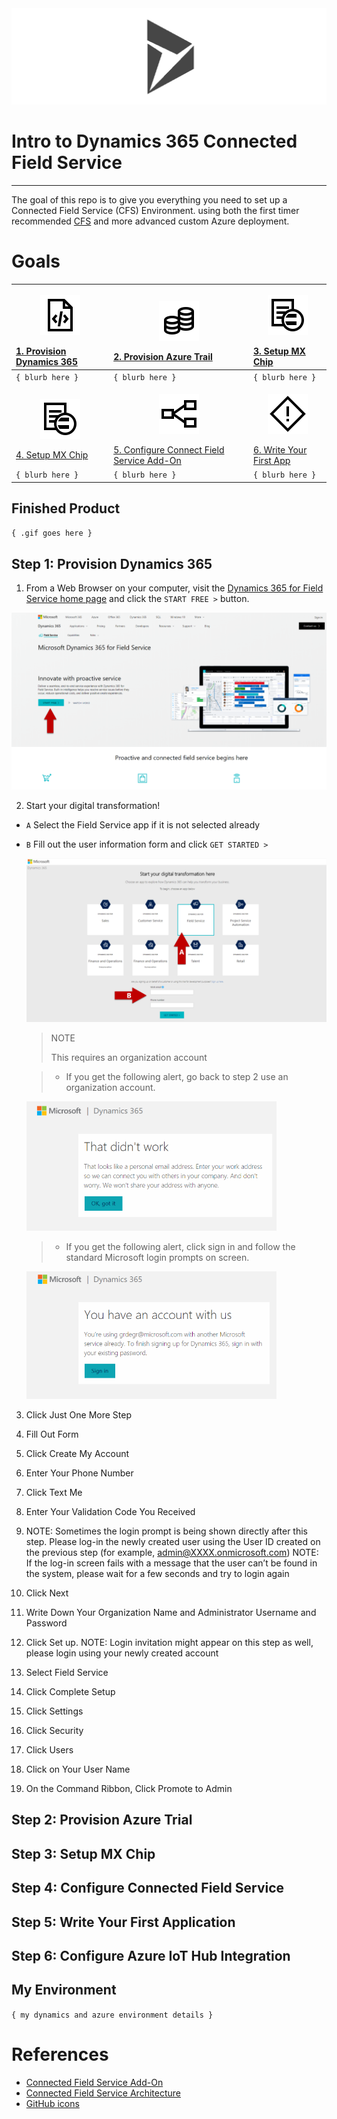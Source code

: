 
<img src="imgs/md/dyn-logo.png">

# Intro to Dynamics 365 Connected Field Service
---
The goal of this repo is to give you everything you need to set up a Connected Field Service (CFS) Environment. using both the first timer recommended [CFS](https://appsource.microsoft.com/en-us/product/dynamics-365/mscrm.58666c7d-65ee-452d-8708-70b4d471d4c0) and more advanced custom Azure deployment.

# Goals
| <p align="center"><img src="imgs/md/code-file.svg" width="64"></p> [1. Provision Dynamics 365](Assets/HoloToolkit/Input/README.md) | <p align="center"><img src="imgs/md/resources.svg" width="64"></p> [2. Provision Azure Trail](Assets/HoloToolkit/Sharing/README.md) | <p align="center"><img src="imgs/md/generics.svg" width="64"></p> [3. Setup MX Chip](Assets/HoloToolkit/SpatialMapping/README.md) |
| :- | :- | :- |
| `{ blurb here }` | `{ blurb here }` | `{ blurb here }` |
| <p align="center"><img src="imgs/md/generics.svg" width="64"></p> [4. Setup MX Chip](Assets/HoloToolkit/SpatialMapping/README.md) | <p align="center"><img src="imgs/md/linq.svg" width="64"></p> [5. Configure Connect Field Service Add-On](Assets/HoloToolkit/SpatialUnderstanding/README.md) | <p align="center"><img src="imgs/md/exception.svg" width="64"></p> [6. Write Your First App](Assets/HoloToolkit/SpatialUnderstanding/README.md) |
| `{ blurb here }` | `{ blurb here }` | `{ blurb here }` |

## Finished Product
`{ .gif goes here }`


## Step 1: Provision Dynamics 365


1.	From a Web Browser on your computer, visit the [Dynamics 365 for Field Service home page](https://www.microsoft.com/en-us/dynamics365/field-service) and click the `START FREE >` button.

  <img src="imgs/provision-dynfs-homepage.png">

2. Start your digital transformation!
  - `A` Select the Field Service app if it is not selected already
  - `B` Fill out the user information form and click `GET STARTED >`

    <img src="imgs/provision-dynfs-fsapp-form.png">

    > NOTE
    >
    > This requires an organization account

    > - If you get the following alert, go back to step 2 use an organization account.
      <img src="imgs/provision-dynfs-fsapp-form-not-org-account.png" width="400">
      
    > - If you get the following alert, click sign in and follow the standard Microsoft login prompts on screen.
      <img src="imgs/provision-dynfs-fsapp-form-existing-account.png" width="400">

3.	Click Just One More Step

4.	Fill Out Form

5.	Click Create My Account

6.	Enter Your Phone Number

7.	Click Text Me

8.	Enter Your Validation Code You Received

9.	NOTE: Sometimes the login prompt is being shown directly after this step.
Please log-in the newly created user using the User ID created on the previous step (for example, admin@XXXX.onmicrosoft.com)
NOTE: If the log-in screen fails with a message that the user can’t be found in the system, please wait for a few seconds and try to login again

10.	Click Next

11.	Write Down Your Organization Name and Administrator Username and Password

12.	Click Set up. NOTE: Login invitation might appear on this step as well, please login using your newly created account

13.	Select Field Service

15.	Click Complete Setup

16.	Click Settings

17.	Click Security

18.	Click Users

19.	Click on Your User Name

20.	On the Command Ribbon, Click Promote to Admin

## Step 2: Provision Azure Trial

## Step 3: Setup MX Chip

## Step 4: Configure Connected Field Service

## Step 5: Write Your First Application

## Step 6: Configure Azure IoT Hub Integration


## My Environment
`{ my dynamics and azure environment details }`

# References
- [Connected Field Service Add-On](https://appsource.microsoft.com/en-us/product/dynamics-365/mscrm.58666c7d-65ee-452d-8708-70b4d471d4c0)
- [Connected Field Service Architecture](https://docs.microsoft.com/en-us/dynamics365/customer-engagement/field-service/developer/connected-field-service-architecture)
- [GitHub icons](https://gist.github.com/rxaviers/7360908)

